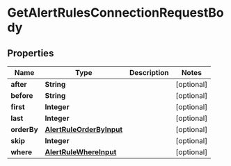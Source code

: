 

# GetAlertRulesConnectionRequestBody


## Properties

Name | Type | Description | Notes
------------ | ------------- | ------------- | -------------
**after** | **String** |  |  [optional]
**before** | **String** |  |  [optional]
**first** | **Integer** |  |  [optional]
**last** | **Integer** |  |  [optional]
**orderBy** | [**AlertRuleOrderByInput**](AlertRuleOrderByInput.md) |  |  [optional]
**skip** | **Integer** |  |  [optional]
**where** | [**AlertRuleWhereInput**](AlertRuleWhereInput.md) |  |  [optional]



